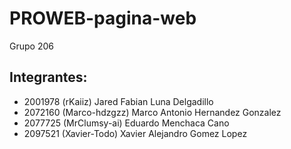 # PROWEB-pagina-web

Grupo 206

## Integrantes:

- 2001978 (rKaiiz) Jared Fabian Luna Delgadillo
- 2072160 (Marco-hdzgzz) Marco Antonio Hernandez Gonzalez
- 2077725 (MrClumsy-ai) Eduardo Menchaca Cano
- 2097521 (Xavier-Todo) Xavier Alejandro Gomez Lopez
